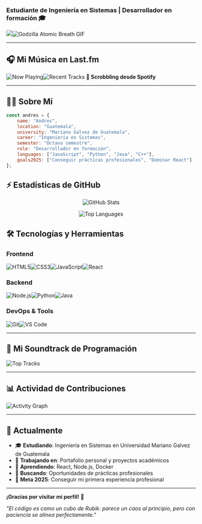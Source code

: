 ### Estudiante de Ingeniería en Sistemas | Desarrollador en formación 🎓

![](https://capsule-render.vercel.app/api?type=waving&color=gradient&customColorList=6,11,20&height=200&section=header&text=%C2%A1Hola!%20Soy%20Andres&fontSize=40&fontColor=00DDEB&animation=twinkling&fontAlignY=35)![Godzilla Atomic Breath GIF](https://i.pinimg.com/originals/e2/02/bd/e202bd98f141bb07d1f4a90662bc4296.gif)

---

## 🎧 Mi Música en Last.fm

![Now Playing](https://lastfm-img.vercel.app/now/Andres3f)![Recent Tracks](https://lastfm-recently-played.vercel.app/api?user=Andres3f&count=3&width=400&theme=dark)
**🎵 Scrobbling desde Spotify**

---

## 👨‍💻 Sobre Mí

```javascript
const andres = {
    name: "Andres",
    location: "Guatemala",
    university: "Mariano Galvez de Guatemala",
    career: "Ingeniería en Sistemas",
    semester: "Octavo semestre",
    role: "Desarrollador en formación",
    languages: ["JavaScript", "Python", "Java", "C++"],
    goals2025: ["Conseguir prácticas profesionales", "Dominar React"]
};
```

## ⚡ Estadísticas de GitHub

<div align="center">
  
![GitHub Stats](https://github-readme-stats.vercel.app/api?username=Andres3f&show_icons=true&theme=tokyo-night&hide_border=true&bg_color=000000&title_color=00DDEB&icon_color=00DDEB&text_color=C9D1D9)

![Top Languages](https://github-readme-stats.vercel.app/api/top-langs/?username=Andres3f&layout=compact&theme=tokyo-night&hide_border=true&bg_color=000000&title_color=00DDEB&text_color=C9D1D9)

</div>

## 🛠️ Tecnologías y Herramientas

### Frontend

![HTML5](https://img.shields.io/badge/HTML5-E34F26?style=for-the-badge&logo=html5&logoColor=white)![CSS3](https://img.shields.io/badge/CSS3-1572B6?style=for-the-badge&logo=css3&logoColor=white)![JavaScript](https://img.shields.io/badge/JavaScript-F7DF1E?style=for-the-badge&logo=javascript&logoColor=black)![React](https://img.shields.io/badge/React-20232A?style=for-the-badge&logo=react&logoColor=61DAFB)

### Backend

![Node.js](https://img.shields.io/badge/Node.js-43853D?style=for-the-badge&logo=node.js&logoColor=white)![Python](https://img.shields.io/badge/Python-3776AB?style=for-the-badge&logo=python&logoColor=white)![Java](https://img.shields.io/badge/Java-ED8B00?style=for-the-badge&logo=openjdk&logoColor=white)

### DevOps & Tools

![Git](https://img.shields.io/badge/Git-F05032?style=for-the-badge&logo=git&logoColor=white)![VS Code](https://img.shields.io/badge/VS_Code-007ACC?style=for-the-badge&logo=visual-studio-code&logoColor=white)


---

## 🎵 Mi Soundtrack de Programación

![Top Tracks](https://lastfm-recently-played.vercel.app/api?user=Andres3f&count=5&width=400&theme=dark)

---

## 📊 Actividad de Contribuciones

![Activity Graph](https://github-readme-activity-graph.vercel.app/graph?username=Andres3f&theme=tokyo-night&hide_border=true&bg_color=0D1117&color=00DDEB&line=00DDEB&point=00DDEB&area=true)

---

## 💭 Actualmente

- 🎓 **Estudiando**: Ingeniería en Sistemas en Universidad Mariano Galvez de Guatemala
- 🔭 **Trabajando en**: Portafolio personal y proyectos académicos
- 🌱 **Aprendiendo**: React, Node.js, Docker
- 👯 **Buscando**: Oportunidades de prácticas profesionales
- 🎯 **Meta 2025**: Conseguir mi primera experiencia profesional

---

**¡Gracias por visitar mi perfil!** 🚀

*"El código es como un cubo de Rubik: parece un caos al principio, pero con paciencia se alinea perfectamente."*
